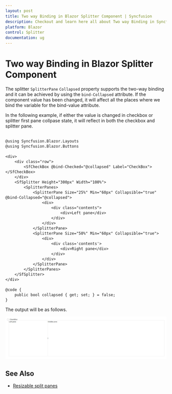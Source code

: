 ```yaml
---
layout: post
title: Two way Binding in Blazor Splitter Component | Syncfusion
description: Checkout and learn here all about Two way Binding in Syncfusion Blazor Splitter component and much more.
platform: Blazor
control: Splitter
documentation: ug
---
```


# Two way Binding in Blazor Splitter Component

The splitter `SplitterPane` `Collapsed` property supports the two-way binding and it can be achieved by using the `bind-Collapsed` attribute. If the component value has been changed, it will affect all the places where we bind the variable for the bind-value attribute.

In the following example, if either the value is changed in checkbox or splitter first pane collpase state, it will reflect in both the checkbox and splitter pane.

```cshtml

@using Syncfusion.Blazor.Layouts
@using Syncfusion.Blazor.Buttons

<div>
    <div class="row">
        <SfCheckBox @bind-Checked="@collapsed" Label="CheckBox"></SfCheckBox>
    </div>
    <SfSplitter Height="300px" Width="100%">
        <SplitterPanes>
            <SplitterPane Size="25%" Min="60px" Collapsible="true" @bind-Collapsed="@collapsed">
                <div>
                    <div class="contents">
                        <div>Left pane</div>
                    </div>
                </div>
            </SplitterPane>
            <SplitterPane Size="50%" Min="60px" Collapsible="true">
                <div>
                    <div class='contents'>
                        <div>Right pane</div>
                    </div>
                </div>
            </SplitterPane>
        </SplitterPanes>
    </SfSplitter>
</div>

@code {
    public bool collapsed { get; set; } = false;
}

```

The output will be as follows.

![Data Binding in Blazor Splitter](./images/blazor-splitter-data-binding.png)

## See Also

* [Resizable split panes](./resizing/)